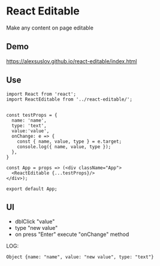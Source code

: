 # React Editable

Make any content on page editable

## Demo 

https://alexsuslov.github.io/react-editable/index.html

## Use

```
import React from 'react';
import ReactEditable from '../react-editable/';


const testProps = {
  name: 'name',
  type: 'text',
  value:'value',
  onChange: e => {
    const { name, value, type } = e.target;
    console.log({ name, value, type });
  },
}

const App = props => (<div className="App">
  <ReactEditable {...testProps}/>
</div>);

export default App;

```

## UI

- dblClick "value"
- type "new value"
- on press "Enter" execute "onChange" method

LOG:
```
Object {name: "name", value: "new value", type: "text"}
```
